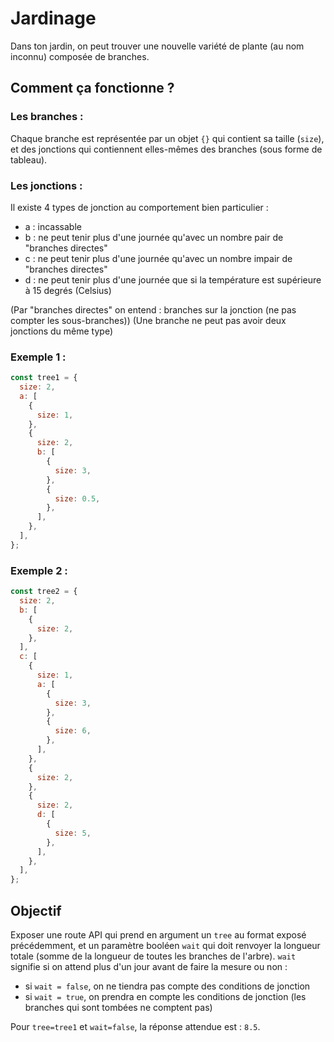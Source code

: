 # Jardinage

Dans ton jardin, on peut trouver une nouvelle variété de plante (au nom inconnu) composée de branches.

## Comment ça fonctionne ?

### Les branches :

Chaque branche est représentée par un objet `{}` qui contient sa taille (`size`), et des jonctions qui contiennent elles-mêmes des branches (sous forme de tableau).

### Les jonctions :

Il existe 4 types de jonction au comportement bien particulier :

- a : incassable
- b : ne peut tenir plus d'une journée qu'avec un nombre pair de "branches directes"
- c : ne peut tenir plus d'une journée qu'avec un nombre impair de "branches directes"
- d : ne peut tenir plus d'une journée que si la température est supérieure à 15 degrés (Celsius)

(Par "branches directes" on entend : branches sur la jonction (ne pas compter les sous-branches))
(Une branche ne peut pas avoir deux jonctions du même type)

### Exemple 1 :

```js
const tree1 = {
  size: 2,
  a: [
    {
      size: 1,
    },
    {
      size: 2,
      b: [
        {
          size: 3,
        },
        {
          size: 0.5,
        },
      ],
    },
  ],
};
```

### Exemple 2 :

```js
const tree2 = {
  size: 2,
  b: [
    {
      size: 2,
    },
  ],
  c: [
    {
      size: 1,
      a: [
        {
          size: 3,
        },
        {
          size: 6,
        },
      ],
    },
    {
      size: 2,
    },
    {
      size: 2,
      d: [
        {
          size: 5,
        },
      ],
    },
  ],
};
```

## Objectif

Exposer une route API qui prend en argument un `tree` au format exposé précédemment, et un paramètre booléen `wait` qui doit renvoyer la longueur totale (somme de la longueur de toutes les branches de l'arbre).
`wait` signifie si on attend plus d'un jour avant de faire la mesure ou non :

- si `wait = false`, on ne tiendra pas compte des conditions de jonction
- si `wait = true`, on prendra en compte les conditions de jonction (les branches qui sont tombées ne comptent pas)

Pour `tree=tree1` et `wait=false`, la réponse attendue est : `8.5`.

